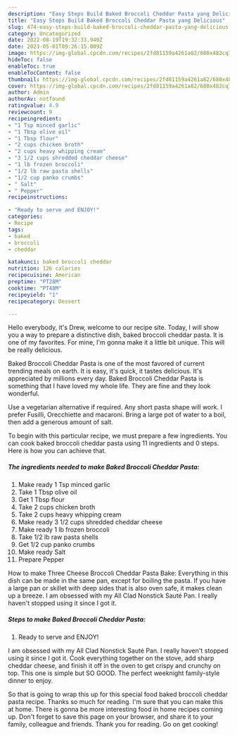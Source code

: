 ```yaml
---
description: "Easy Steps Build Baked Broccoli Cheddar Pasta yang Delicious"
title: "Easy Steps Build Baked Broccoli Cheddar Pasta yang Delicious"
slug: 474-easy-steps-build-baked-broccoli-cheddar-pasta-yang-delicious
category: Uncategorized
date: 2022-08-19T19:32:33.940Z
date: 2023-05-01T09:26:15.009Z
image: https://img-global.cpcdn.com/recipes/2fd81159a4261a82/680x482cq70/baked-broccoli-cheddar-pasta-recipe-main-photo.jpg
hideToc: false
enableToc: true
enableTocContent: false
thumbnail: https://img-global.cpcdn.com/recipes/2fd81159a4261a82/680x482cq70/baked-broccoli-cheddar-pasta-recipe-main-photo.jpg
cover: https://img-global.cpcdn.com/recipes/2fd81159a4261a82/680x482cq70/baked-broccoli-cheddar-pasta-recipe-main-photo.jpg
author: Admin
authorAv: notfound
ratingvalue: 4.9
reviewcount: 9
recipeingredient:
- "1 Tsp minced garlic"
- "1 Tbsp olive oil"
- "1 Tbsp flour"
- "2 cups chicken broth"
- "2 cups heavy whipping cream"
- "3 1/2 cups shredded cheddar cheese"
- "1 lb frozen broccoli"
- "1/2 lb raw pasta shells"
- "1/2 cup panko crumbs"
- " Salt"
- " Pepper"
recipeinstructions:

- "Ready to serve and ENJOY!"
categories:
- Recipe
tags:
- baked
- broccoli
- cheddar

katakunci: baked broccoli cheddar 
nutrition: 126 calories
recipecuisine: American
preptime: "PT28M"
cooktime: "PT48M"
recipeyield: "1"
recipecategory: Dessert

---
```



Hello everybody, it's Drew, welcome to our recipe site. Today, I will show you a way to prepare a distinctive dish, baked broccoli cheddar pasta. It is one of my favorites. For mine, I'm gonna make it a little bit unique. This will be really delicious.

Baked Broccoli Cheddar Pasta is one of the most favored of current trending meals on earth. It is easy, it's quick, it tastes delicious. It's appreciated by millions every day. Baked Broccoli Cheddar Pasta is something that I have loved my whole life. They are fine and they look wonderful.

Use a vegetarian alternative if required. Any short pasta shape will work. I prefer Fusilli, Orecchiette and macaroni. Bring a large pot of water to a boil, then add a generous amount of salt.


To begin with this particular recipe, we must prepare a few ingredients. You can cook baked broccoli cheddar pasta using 11 ingredients and 0 steps. Here is how you can achieve that.

<!--inarticleads1-->

##### The ingredients needed to make Baked Broccoli Cheddar Pasta:

1. Make ready 1 Tsp minced garlic
1. Take 1 Tbsp olive oil
1. Get 1 Tbsp flour
1. Take 2 cups chicken broth
1. Take 2 cups heavy whipping cream
1. Make ready 3 1/2 cups shredded cheddar cheese
1. Make ready 1 lb frozen broccoli
1. Take 1/2 lb raw pasta shells
1. Get 1/2 cup panko crumbs
1. Make ready  Salt
1. Prepare  Pepper


How to make Three Cheese Broccoli Cheddar Pasta Bake: Everything in this dish can be made in the same pan, except for boiling the pasta. If you have a large pan or skillet with deep sides that is also oven safe, it makes clean up a breeze. I am obsessed with my All Clad Nonstick Sauté Pan. I really haven&#39;t stopped using it since I got it. 

<!--inarticleads2-->

##### Steps to make Baked Broccoli Cheddar Pasta:


1. Ready to serve and ENJOY!

I am obsessed with my All Clad Nonstick Sauté Pan. I really haven&#39;t stopped using it since I got it. Cook everything together on the stove, add sharp cheddar cheese, and finish it off in the oven to get crispy and crunchy on top. This one is simple but SO GOOD. The perfect weeknight family-style dinner to enjoy. 

So that is going to wrap this up for this special food baked broccoli cheddar pasta recipe. Thanks so much for reading. I'm sure that you can make this at home. There is gonna be more interesting food in home recipes coming up. Don't forget to save this page on your browser, and share it to your family, colleague and friends. Thank you for reading. Go on get cooking!
